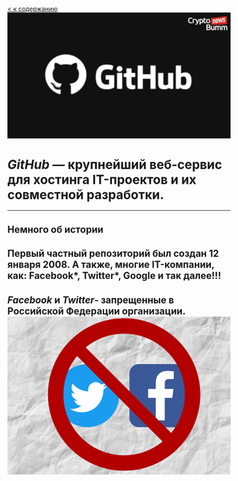 [< к содержанию](./readme.md)
![github-logo](./assets/github.jpeg)
# *GitHub* — крупнейший веб-сервис для хостинга IT-проектов и их совместной разработки.

---

## Немного об истории

Первый частный репозиторий был создан 12 января 2008.
А также, многие IT-компании, как: Facebook*, Twitter*, Google и так далее!!!
---
*Facebook* и *Twitter*- запрещенные в Российской Федерации организации.
![fc_tw](./assets/fc_tw.png)
---